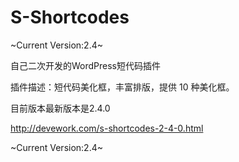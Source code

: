 ﻿S-Shortcodes
============

~Current Version:2.4~


自己二次开发的WordPress短代码插件

插件描述：短代码美化框，丰富排版，提供 10 种美化框。

目前版本最新版本是2.4.0

http://devework.com/s-shortcodes-2-4-0.html

~Current Version:2.4~
